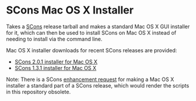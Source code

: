 SCons Mac OS X Installer
========================

Takes a [SCons](http://www.scons.org/) release tarball and makes a standard Mac OS X GUI installer for it, which can then be used to install SCons on Mac OS X instead of needing to install via the command line.

Mac OS X installer downloads for recent SCons releases are provided:

* [SCons 2.0.1 installer for Mac OS X](https://github.com/downloads/rviney/scons-mac-installer/SCons-2.0.1.pkg)
* [SCons 1.3.1 installer for Mac OS X](https://github.com/downloads/rviney/scons-mac-installer/SCons-1.3.1.pkg)

Note: There is a SCons [enhancement request](http://scons.tigris.org/issues/show_bug.cgi?id=2681) for making a Mac OS X installer a standard part of a SCons release, which would render the scripts in this repository obsolete.
